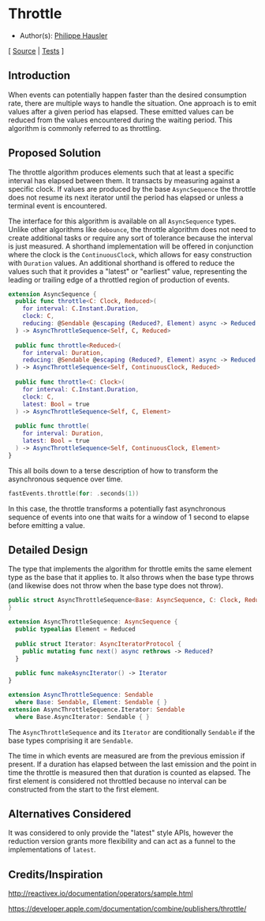 # Throttle

* Author(s): [Philippe Hausler](https://github.com/phausler)

[
[Source](https://github.com/apple/swift-async-algorithms/blob/main/Sources/AsyncAlgorithms/AsyncThrottleSequence.swift) |
[Tests](https://github.com/apple/swift-async-algorithms/blob/main/Tests/AsyncAlgorithmsTests/TestThrottle.swift)
]

## Introduction

When events can potentially happen faster than the desired consumption rate, there are multiple ways to handle the situation. One approach is to emit values after a given period has elapsed. These emitted values can be reduced from the values encountered during the waiting period. This algorithm is commonly referred to as throttling. 

## Proposed Solution

The throttle algorithm produces elements such that at least a specific interval has elapsed between them. It transacts by measuring against a specific clock. If values are produced by the base `AsyncSequence` the throttle does not resume its next iterator until the period has elapsed or unless a terminal event is encountered.

The interface for this algorithm is available on all `AsyncSequence` types. Unlike other algorithms like `debounce`, the throttle algorithm does not need to create additional tasks or require any sort of tolerance because the interval is just measured. A shorthand implementation will be offered in conjunction where the clock is the `ContinuousClock`, which allows for easy construction with `Duration` values. An additional shorthand is offered to reduce the values such that it provides a "latest" or "earliest" value, representing the leading or trailing edge of a throttled region of production of events.

```swift
extension AsyncSequence {
  public func throttle<C: Clock, Reduced>(
    for interval: C.Instant.Duration, 
    clock: C, 
    reducing: @Sendable @escaping (Reduced?, Element) async -> Reduced
  ) -> AsyncThrottleSequence<Self, C, Reduced>
  
  public func throttle<Reduced>(
    for interval: Duration, 
    reducing: @Sendable @escaping (Reduced?, Element) async -> Reduced
  ) -> AsyncThrottleSequence<Self, ContinuousClock, Reduced>
  
  public func throttle<C: Clock>(
    for interval: C.Instant.Duration, 
    clock: C, 
    latest: Bool = true
  ) -> AsyncThrottleSequence<Self, C, Element>
  
  public func throttle(
    for interval: Duration, 
    latest: Bool = true
  ) -> AsyncThrottleSequence<Self, ContinuousClock, Element>
}
```

This all boils down to a terse description of how to transform the asynchronous sequence over time. 

```swift
fastEvents.throttle(for: .seconds(1))
```

In this case, the throttle transforms a potentially fast asynchronous sequence of events into one that waits for a window of 1 second to elapse before emitting a value.

## Detailed Design

The type that implements the algorithm for throttle emits the same element type as the base that it applies to. It also throws when the base type throws (and likewise does not throw when the base type does not throw).

```swift
public struct AsyncThrottleSequence<Base: AsyncSequence, C: Clock, Reduced> {
}

extension AsyncThrottleSequence: AsyncSequence {
  public typealias Element = Reduced
  
  public struct Iterator: AsyncIteratorProtocol {
    public mutating func next() async rethrows -> Reduced?
  }
  
  public func makeAsyncIterator() -> Iterator
}

extension AsyncThrottleSequence: Sendable 
  where Base: Sendable, Element: Sendable { }
extension AsyncThrottleSequence.Iterator: Sendable 
  where Base.AsyncIterator: Sendable { }
```

The `AsyncThrottleSequence` and its `Iterator` are conditionally `Sendable` if the base types comprising it are `Sendable`.

The time in which events are measured are from the previous emission if present. If a duration has elapsed between the last emission and the point in time the throttle is measured then that duration is counted as elapsed. The first element is considered not throttled because no interval can be constructed from the start to the first element.

## Alternatives Considered

It was considered to only provide the "latest" style APIs, however the reduction version grants more flexibility and can act as a funnel to the implementations of `latest`.

## Credits/Inspiration

http://reactivex.io/documentation/operators/sample.html

https://developer.apple.com/documentation/combine/publishers/throttle/

